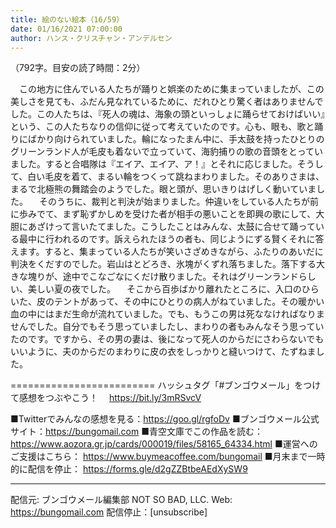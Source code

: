 ```yaml
---
title: 絵のない絵本（16/59）
date: 01/16/2021 07:00:00
author: ハンス・クリスチャン・アンデルセン
---
```


（792字。目安の読了時間：2分）

　この地方に住んでいる人たちが踊りと娯楽のために集まっていましたが、この美しさを見ても、ふだん見なれているために、だれひとり驚く者はありませんでした。この人たちは、『死人の魂は、海象の頭といっしょに踊らせておけばいい』という、この人たちなりの信仰に従って考えていたのです。心も、眼も、歌と踊りにばかり向けられていました。輪になったまん中に、手太鼓を持ったひとりのグリーンランド人が毛皮も着ないで立っていて、海豹捕りの歌の音頭をとっていました。すると合唱隊は『エイア、エイア、ア！』とそれに応じました。そうして、白い毛皮を着て、まるい輪をつくって跳ねまわりました。そのありさまは、まるで北極熊の舞踏会のようでした。眼と頭が、思いきりはげしく動いていました。 　そのうちに、裁判と判決が始まりました。仲違いをしている人たちが前に歩みでて、まず恥ずかしめを受けた者が相手の悪いことを即興の歌にして、大胆にあざけって言いたてました。こうしたことはみんな、太鼓に合せて踊っている最中に行われるのです。訴えられたほうの者も、同じようにずる賢くそれに答えます。すると、集まっている人たちが笑いさざめきながら、ふたりのあいだに判決をくだすのでした。岩山はとどろき、氷塊がくずれ落ちました。落下する大きな塊りが、途中でこなごなにくだけ散りました。それはグリーンランドらしい、美しい夏の夜でした。 　そこから百歩ばかり離れたところに、入口のひらいた、皮のテントがあって、その中にひとりの病人がねていました。その暖かい血の中にはまだ生命が流れていました。でも、もうこの男は死ななければなりませんでした。自分でもそう思っていましたし、まわりの者もみんなそう思っていたのです。ですから、その男の妻は、後になって死人のからだにさわらないでもいいように、夫のからだのまわりに皮の衣をしっかりと縫いつけて、たずねました。

=========================
ハッシュタグ「#ブンゴウメール」をつけて感想をつぶやこう！　
https://bit.ly/3mRSvcV

■Twitterでみんなの感想を見る：https://goo.gl/rgfoDv
■ブンゴウメール公式サイト：https://bungomail.com
■青空文庫でこの作品を読む：https://www.aozora.gr.jp/cards/000019/files/58165_64334.html
■運営へのご支援はこちら： https://www.buymeacoffee.com/bungomail
■月末まで一時的に配信を停止： https://forms.gle/d2gZZBtbeAEdXySW9

-------
配信元: ブンゴウメール編集部
NOT SO BAD, LLC.
Web: https://bungomail.com
配信停止：[unsubscribe]

